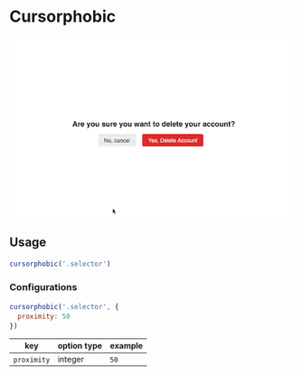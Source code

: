 # Cursorphobic

![alt text](https://raw.githubusercontent.com/sambernhardt/cursorphobic/master/demo.gif "Logo Title Text 1")

## Usage
```javascript
cursorphobic('.selector')
```

### Configurations
```javascript
cursorphobic('.selector', {
  proximity: 50
})
```

key | option type | example
----|---------|------
`proximity` | integer | `50`

